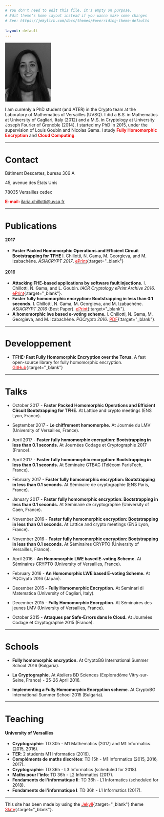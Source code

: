 ```yaml
---
# You don't need to edit this file, it's empty on purpose.
# Edit theme's home layout instead if you wanna make some changes
# See: https://jekyllrb.com/docs/themes/#overriding-theme-defaults

layout: default
---
```


<img src="Ilaria_Chillotti_BN.jpg" width="150">

I am currenly a PhD student (and ATER) in the Crypto team at the Laboratory of Mathematics of Versailles (UVSQ). I did a B.S. in Mathematics at University of Cagliari, Italy (2012) and a M.S. in Cryptology at University Joseph Fourier of Grenoble (2014). I started my PhD in 2015, under the supervision of Louis Goubin and Nicolas Gama. I study <span style="color:#f00909">**Fully Homomorphic Encryption**</span> and <span style="color:#f00909">**Cloud Computing**</span>. 

* * *


# [](#header-1)Contact

Bâtiment Descartes, bureau 306 A

45, avenue des États Unis

78035 Versailles cedex

<span style="color:#f00909">**E-mail:**</span> ilaria.chillotti@uvsq.fr



* * *


# [](#header-1)Publications

#### [](#header-4)2017

*   **Faster Packed Homomorphic Operations and Efficient Circuit Bootstrapping for TFHE** I. Chillotti, N. Gama, M. Georgieva, and M. Izabachène. _ASIACRYPT 2017_. [<span style="color:#f00909">ePrint</span>](http://eprint.iacr.org/2017/430){:target="_blank"}


#### [](#header-4)2016

*   **Attacking FHE-based applications by software fault injections.** I. Chillotti, N. Gama, and L. Goubin. _IACR Cryptology ePrint Archive 2016_. [<span style="color:#f00909">ePrint</span>](http://eprint.iacr.org/2016/1164){:target="_blank"}.
*   **Faster fully homomorphic encryption: Bootstrapping in less than 0.1 seconds.** I. Chillotti, N. Gama, M. Georgieva, and M. Izabachène. _ASIACRYPT 2016_ (Best Paper). [<span style="color:#f00909">ePrint</span>](http://eprint.iacr.org/2016/870){:target="_blank"}.  
*   **A homomorphic lwe based e-voting scheme.** I. Chillotti, N. Gama, M. Georgieva, and M. Izabachène. _PQCrypto 2016_. [<span style="color:#f00909">PDF</span>](/papers/CGGI16a-An_homomorphic_LWE_based_E-voting_Scheme.pdf){:target="_blank"}.


* * *


# [](#header-1)Developpement

*   **TFHE: Fast Fully Homomorphic Encryption over the Torus.** A fast open-source library for fully homomorphic encryption. [<span style="color:#f00909">GitHub</span>](https://tfhe.github.io/tfhe/){:target="_blank"}



* * *


# [](#header-1)Talks

*   October 2017 - **Faster Packed Homomorphic Operations and Efficient Circuit Bootstrapping for TFHE.** At Lattice and crypto meetings (ENS Lyon, France).

*   September 2017 - **Le chiffrement homomorphe.** At Journée du LMV (University of Versailles, France).

*   April 2017 - **Faster fully homomorphic encryption: Bootstrapping in less than 0.1 seconds.** At Journées Codage et Cryptographie 2017 (France).

*   April 2017 - **Faster fully homomorphic encryption: Bootstrapping in less than 0.1 seconds.** At Séminaire GTBAC (Télécom ParisTech, France).

*   February 2017 - **Faster fully homomorphic encryption: Bootstrapping in less than 0.1 seconds.** At Séminaire de cryptographie (ENS Paris, France).

*   January 2017 - **Faster fully homomorphic encryption: Bootstrapping in less than 0.1 seconds.** At Séminaire de cryptographie (University of Caen, France).

*   November 2016 - **Faster fully homomorphic encryption: Bootstrapping in less than 0.1 seconds.** At Lattice and crypto meetings (ENS Lyon, France).

*   November 2016 - **Faster fully homomorphic encryption: Bootstrapping in less than 0.1 seconds.** At Séminaires CRYPTO (University of Versailles, France).

*   April 2016 - **An Homomorphic LWE based E-voting Scheme.** At Séminaires CRYPTO (University of Versailles, France).

*   February 2016 - **An Homomorphic LWE based E-voting Scheme.** At PQCrypto 2016 (Japan).

*  	December 2015 - **Fully Homomorphic Encryption.** At Seminari di Matematica (University of Cagliari, Italy).

*  	December 2015 - **Fully Homomorphic Encryption.** At Séminaires des jeunes LMV (University of Versailles, France).

*   October 2015 - **Attaques par Safe-Errors dans le Cloud.** At Journées Codage et Cryptographie 2015 (France).




* * *


# [](#header-1)Schools

*   **Fully homomorphic encryption.** At CryptoBG International Summer School 2016 (Bulgaria).

*   **La Cryptographie.** At Ateliers BD Sciences (Exploradôme Vitry-sur-Seine, France) - 25-26 April 2016.

*   **Implementing a Fully Homomorphic Encryption scheme.** At CryptoBG International Summer School 2015 (Bulgaria).


* * *


# [](#header-1)Teaching

#### [](#header-4)University of Versailles

*   **Cryptographie**: TD 30h - M1 Mathematics (2017) and M1 Informatics (2015, 2016).
*   **TER**: 2 students M1 Informatics (2016).
*   **Compléments de maths discrètes**: TD 15h - M1 Informatics (2015, 2016, 2017).
*   **Cryptographie**: TD 36h - L3 Informatics (scheduled for 2018).
*   **Maths pour l'info**: TD 36h - L2 Informatics (2017).
*   **Fondaments de l'informatique II**: TD 36h - L1 Informatics (scheduled for 2018).
*   **Fondaments de l'informatique I**: TD 36h - L1 Informatics (2017).


* * *


This site has been made by using the [<span style="color:#f00909">Jekyll</span>](https://jekyllrb.com/){:target="_blank"} theme [<span style="color:#f00909">Slate</span>](https://github.com/pages-themes/slate){:target="_blank"}. 







